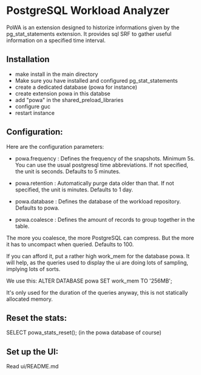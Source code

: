 PostgreSQL Workload Analyzer
============================

PoWA is an extension designed to historize informations given by the
pg_stat_statements extension. It provides sql SRF to gather useful information
on a specified time interval.


Installation
--------------

- make install in the main directory
- Make sure you have installed and configured pg_stat_statements
- create a dedicated database (powa for instance)
- create extension powa in this databse
- add "powa" in the shared_preload_libraries
- configure guc
- restart instance

Configuration:
------------------------


Here are the configuration parameters:

* powa.frequency : Defines the frequency of the snapshots. Minimum 5s. You can use the usual postgresql time abbreviations. If not specified, the unit is seconds. Defaults to 5 minutes.

* powa.retention : Automatically purge data older than that. If not specified, the unit is minutes. Defaults to 1 day.

* powa.database : Defines the database of the workload repository. Defaults to powa.

* powa.coalesce : Defines the amount of records to group together in the table.

The more you coalesce, the more PostgreSQL can compress. But the more it has
to uncompact when queried. Defaults to 100.

If you can afford it, put a rather high work_mem for the database powa. It will help, as the queries used to display the ui are doing lots of sampling, implying lots of sorts.

We use this:
ALTER DATABASE powa SET work_mem TO '256MB';

It's only used for the duration of the queries anyway, this is not statically allocated memory.

Reset the stats:
------------------------

SELECT powa_stats_reset(); (in the powa database of course)

Set up the UI:
------------------------

Read ui/README.md

